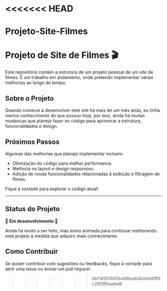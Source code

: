 <<<<<<< HEAD
=======
# Projeto-Site-Filmes

# Projeto de Site de Filmes 🎬

Este repositório contém a estrutura de um projeto pessoal de um site de filmes. É um trabalho em andamento, onde pretendo implementar várias melhorias ao longo do tempo.

## Sobre o Projeto

Quando comecei a desenvolver este site há mais de um mês atrás, eu tinha menos conhecimento do que possuo hoje, por isso, ainda há muitas mudanças que planejo fazer no código para aprimorar a estrutura, funcionalidades e design. 

## Próximos Passos

Algumas das melhorias que planejo implementar incluem:
- Otimização do código para melhor performance.
- Melhoria no layout e design responsivo.
- Adição de novas funcionalidades relacionadas à exibição e filtragem de filmes.

Fique à vontade para explorar o código atual!

---

## Status do Projeto

🚧 **Em desenvolvimento** 🚧

Ainda há muito a ser feito, mas estou animada para continuar melhorando este projeto à medida que adquiro mais conhecimento.

## Como Contribuir

Se quiser contribuir com sugestões ou feedbacks, fique à vontade para abrir uma _issue_ ou enviar um _pull request_.

>>>>>>> 0bf14051845b498ea84b0dd4fff5c2909fbaabd6
